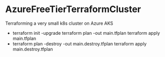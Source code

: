 # AzureFreeTierTerraformCluster
Terraforming a very small k8s cluster on Azure AKS

*   terraform init -upgrade
    terraform plan -out main.tfplan
    terraform apply main.tfplan
*   terraform plan -destroy -out main.destroy.tfplan
    terraform apply main.destroy.tfplan

